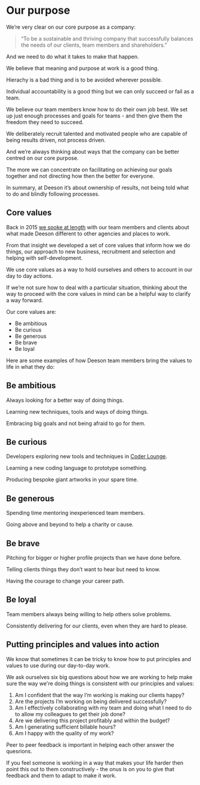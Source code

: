 # Our purpose

We’re very clear on our core purpose as a company:

> “To be a sustainable and thriving company that successfully balances the needs of our clients, team members and shareholders.”

And we need to do what it takes to make that happen. 

We believe that meaning and purpose at work is a good thing.

Hierachy is a bad thing and is to be avoided wherever possible. 

Individual accountability is a good thing but we can only succeed or fail as a team.

We believe our team members know how to do their own job best. We set up just enough processes and goals for teams - and then give them the freedom they need to succeed.

We deliberately recruit talented and motivated people who are capable of being results driven, not process driven. 

And we’re always thinking about ways that the company can be better centred on our core purpose.

The more we can concentrate on facilitating on achieving our goals together and not directing how then the better for everyone.

In summary, at Deeson it’s about ownership of results, not being told what to do and blindly following processes. 

## Core values

Back in 2015 [we spoke at length](https://www.deeson.co.uk/blog/evolving-our-culture-deeson-facilitation-over-management "Blog post on evolving culture") with our team members and clients about what made Deeson different to other agencies and places to work.

From that insight we developed a set of core values that inform how we do things, our approach to new business, recruitment and selection and helping with self-development. 

We use core values as a way to hold ourselves and others to account in our day to day actions.

If we’re not sure how to deal with a particular situation, thinking about the way to proceed with the core values in mind can be a helpful way to clarify a way forward.

Our core values are:

* Be ambitious
* Be curious
* Be generous
* Be brave
* Be loyal

Here are some examples of how Deeson team members bring the values to life in what they do:

## Be ambitious
Always looking for a better way of doing things.

Learning new techniques, tools and ways of doing things.

Embracing big goals and not being afraid to go for them.

## Be curious
Developers exploring new tools and techniques in [Coder Lounge](http://handbook.deeson.co.uk/development/coder-lounge/).

Learning a new coding language to prototype something.

Producing bespoke giant artworks in your spare time.

## Be generous
Spending time mentoring inexperienced team members.

Going above and beyond to help a charity or cause.

## Be brave
Pitching for bigger or higher profile projects than we have done before.

Telling clients things they don’t want to hear but need to know.

Having the courage to change your career path.

## Be loyal
Team members always being willing to help others solve problems.

Consistently delivering for our clients, even when they are hard to please.

## Putting principles and values into action

We know that sometimes it can be tricky to know how to put principles and values to use during our day-to-day work. 

We ask ourselves six big questions about how we are working to help make sure the way we're doing things is consistent with our principles and values:

1. Am I confident that the way I’m working is making our clients happy?
2. Are the projects I’m working on being delivered successfully?
3. Am I effectively collaborating with my team and doing what I need to do to allow my colleagues to get their job done?
4. Are we delivering this project profitably and within the budget? 
5. Am I generating sufficient billable hours?
6. Am I happy with the quality of my work?

Peer to peer feedback is important in helping each other answer the quesrions. 

If you feel someone is working in a way that makes your life harder then point this out to them constructively - the onus is on you to give that feedback and them to adapt to make it work.
